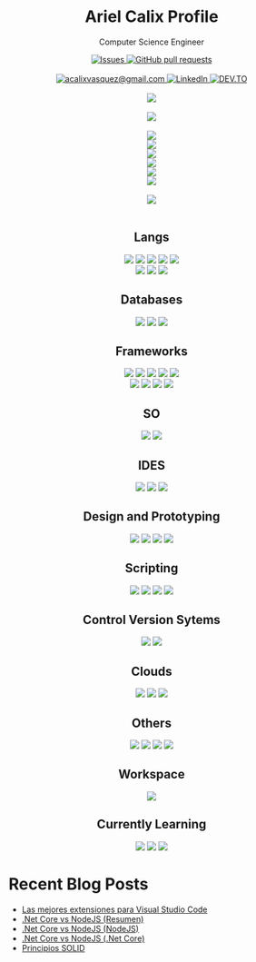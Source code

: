 <h1 align="center">Ariel Calix Profile</h1>
<p align="center">
<p align="center">Computer Science Engineer</p>
</p>
<p align="center">
  <a href="https://github.com/arielcalix/github-readme-stats/issues">
    <img alt="Issues" src="https://img.shields.io/github/issues/arielcalix/github-readme-stats?color=0088ff" />
  </a>
  <a href="https://github.com/anuraghazra/github-readme-stats/pulls">
    <img alt="GitHub pull requests"
      src="https://img.shields.io/github/issues-pr/arielcalix/github-readme-stats?color=0088ff" />
  </a>
  <br />
  <br />
  <a href="mailto:acalixvasquez@gmail.com">
    <img src="https://img.shields.io/badge/Gmail-D14836?style=for-the-badge&logo=gmail&logoColor=white"
      title="acalixvasquez@gmail.com" alt="acalixvasquez@gmail.com" />
  </a>
  <a href="https://www.linkedin.com/in/ariel-cálix">
    <img alt="LinkedIn"
      src="https://img.shields.io/badge/LinkedIn-0077B5?style=for-the-badge&logo=linkedin&logoColor=white" />
  </a>
  <a href="https://dev.to/arielcalix">
    <img alt="DEV.TO"
      src="https://img.shields.io/badge/dev.to-0A0A0A?style=for-the-badge&logo=devdotto&logoColor=white" />
  </a>
  </br></br>
  <a href="https://github.com/arielcalix/github-readme-stats">
    <img
      src="https://github-readme-stats.vercel.app/api?username=arielcalix&?count_private=true&show_icons=true&theme=dark" />
  </a>
  </br></br>
  <a href="https://github.com/arielcalix/github-readme-stats">
    <img src="https://github-readme-stats.vercel.app/api/top-langs/?username=arielcalix&layout=compact&theme=dark&show_owner=true" />
  </a>
  </br></br>
  <a href="https://github.com/arielcalix/Code.Extensions">
    <img src="https://github-readme-stats.vercel.app/api/pin/?username=arielcalix&repo=Code.Extensions&theme=dark&show_owner=true" />
  </a>
  </br>
  <a href="https://github.com/arielcalix/CurriculumsOnline">
    <img src="https://github-readme-stats.vercel.app/api/pin/?username=arielcalix&repo=api.elecciones2021&theme=dark" />
  </a>
  </br>
  <a href="https://github.com/arielcalix/api.elecciones2021">
    <img src="https://github-readme-stats.vercel.app/api/pin/?username=arielcalix&repo=elecciones2021&theme=dark" />
  </a>
  </br>
  <a href="https://github.com/arielcalix/CurriculumsOnline">
    <img src="https://github-readme-stats.vercel.app/api/pin/?username=arielcalix&repo=CurriculumsOnline&theme=dark" />
  </a>
  </br>
  <a href="https://github.com/ArielCalix/Agenda">
    <img src="https://github-readme-stats.vercel.app/api/pin/?username=arielcalix&repo=Agenda&theme=dark" />
  </a>
  </br>
  <a href="https://github.com/arielcalix/MentoresHNApp">
    <img src="https://github-readme-stats.vercel.app/api/pin/?username=arielcalix&repo=MentoresHNApp&theme=dark" />
  </a>
  </br></br>
  <a href="https://github.com/arielcalix/github-readme-stats">
    <img src="https://github-readme-streak-stats.herokuapp.com/?user=arielcalix&theme=dark" />
  </a>
  </br></br>
<h2 align="center">Langs</h2>
<p align="center">
  <img src="https://img.shields.io/badge/HTML5-E34F26?style=for-the-badge&logo=html5&logoColor=white" />
  <img src="https://img.shields.io/badge/CSS3-1572B6?style=for-the-badge&logo=css3&logoColor=dark" />
  <img src="https://img.shields.io/badge/JavaScript-323330?style=for-the-badge&logo=javascript&logoColor=F7DF1E" />
  <img src="https://img.shields.io/badge/TypeScript-007ACC?style=for-the-badge&logo=typescript&logoColor=white" />
  <img src="https://img.shields.io/badge/C%23-239120?style=for-the-badge&logo=c-sharp&logoColor=white" />
  </br>
  <img src="https://img.shields.io/badge/PLSQL-F80000?style=for-the-badge&logo=oracle&logoColor=black" />
  <img src="https://img.shields.io/badge/Python-FFD43B?style=for-the-badge&logo=python&logoColor=darkgreen" />
  <img src="https://img.shields.io/badge/Dart-0175C2?style=for-the-badge&logo=dart&logoColor=white" />
</p>
<h2 align="center">Databases</h2>
<p align="center">
  <img
    src="https://img.shields.io/badge/Microsoft_SQL_Server-CC2927?style=for-the-badge&logo=microsoft-sql-server&logoColor=white" />
  <img src="https://img.shields.io/badge/MongoDB-4EA94B?style=for-the-badge&logo=mongodb&logoColor=white" />
  <img src="https://img.shields.io/badge/MySQL-00000F?style=for-the-badge&logo=mysql&logoColor=white" />
</p>
<h2 align="center">Frameworks</h2>
<p align="center">
  <img src="https://img.shields.io/badge/.NET-512BD4?style=for-the-badge&logo=dotnet&logoColor=white" />
  <img src="https://img.shields.io/badge/Node.js-339933?style=for-the-badge&logo=nodedotjs&logoColor=white" />
  <img src="https://img.shields.io/badge/Jupyter-F37626.svg?&style=for-the-badge&logo=Jupyter&logoColor=white" />
  <img src="https://img.shields.io/badge/React-20232A?style=for-the-badge&logo=react&logoColor=61DAFB" />
  <img src="https://img.shields.io/badge/React_Router-CA4245?style=for-the-badge&logo=react-router&logoColor=white" />
  </br>
  <img src="https://img.shields.io/badge/Bootstrap-563D7C?style=for-the-badge&logo=bootstrap&logoColor=white" />
  <img src="https://img.shields.io/badge/Material--UI-0081CB?style=for-the-badge&logo=material-ui&logoColor=white" />
  <img src="https://img.shields.io/badge/Postman-FF6C37?style=for-the-badge&logo=Postman&logoColor=white" />
  <img src="https://img.shields.io/badge/Insomnia-5849be?style=for-the-badge&logo=Insomnia&logoColor=white" />
</p>
<h2 align="center">SO</h2>
<p align="center">
  <img src="https://img.shields.io/badge/Windows-0078D6?style=for-the-badge&logo=windows&logoColor=white" />
  <img src="https://img.shields.io/badge/Ubuntu-E95420?style=for-the-badge&logo=ubuntu&logoColor=white" />
</p>
<h2 align="center">IDES</h2>
<p align="center">
  <img
    src="https://img.shields.io/badge/Visual_Studio_Code-0078D4?style=for-the-badge&logo=visual%20studio%20code&logoColor=white" />
  <img
    src="https://img.shields.io/badge/Visual_Studio-5C2D91?style=for-the-badge&logo=visual%20studio&logoColor=white" />
  <img src="https://img.shields.io/badge/Codesandbox-000000?style=for-the-badge&logo=CodeSandbox&logoColor=white" />
</p>
<h2 align="center">Design and Prototyping</h2>
<p align="center">
  <img src="https://img.shields.io/badge/Adobe%20XD-470137?style=for-the-badge&logo=Adobe%20XD&logoColor=#FF61F6" />
  <img
    src="https://img.shields.io/badge/Adobe-Photoshop-31A8FF?style=for-the-badge&logo=Adobe-Photoshop&labelColor=0a446b&logoWidth=15" />
  <img
    src="https://img.shields.io/badge/Adobe%20Illustrator-FF9A00?style=for-the-badge&logo=adobe%20illustrator&logoColor=white" />
  <img src="https://img.shields.io/badge/gimp-5C5543?style=for-the-badge&logo=gimp&logoColor=white" />
</p>
<h2 align="center">Scripting</h2>
<p align="center">
  <img src="https://img.shields.io/badge/PowerShell-5391FE?style=for-the-badge&logo=PowerShell&logoColor=white" />
  <img
    src="https://img.shields.io/badge/windows%20terminal-4D4D4D?style=for-the-badge&logo=windows%20terminal&logoColor=white" />
  <img src="https://img.shields.io/badge/GNU%20Bash-4EAA25?style=for-the-badge&logo=GNU%20Bash&logoColor=white" />
  <img src="https://img.shields.io/badge/JWT-000000?style=for-the-badge&logo=JSON%20web%20tokens&logoColor=white" />
</p>
<h2 align="center">Control Version Sytems</h2>
<p align="center">
  <img src="https://img.shields.io/badge/Git-F05032?style=for-the-badge&logo=git&logoColor=white" />
  <img src="https://img.shields.io/badge/GitHub-100000?style=for-the-badge&logo=github&logoColor=white" />
</p>
<h2 align="center">Clouds</h2>
<p align="center">
  <img src="https://img.shields.io/badge/azure-%230072C6.svg?style=for-the-badge&logo=azure-devops&logoColor=white" />
  <img src="https://img.shields.io/badge/netlify-%23000000.svg?style=for-the-badge&logo=netlify&logoColor=#00C7B7" />
  <img
    src="https://img.shields.io/badge/GoogleCloud-%234285F4.svg?style=for-the-badge&logo=google-cloud&logoColor=white" />
</p>
<h2 align="center">Others</h2>
<p align="center">
  <img
    src="https://img.shields.io/badge/Microsoft_SharePoint-0078D4?style=for-the-badge&logo=microsoft-sharepoint&logoColor=white" />
  <img src="https://img.shields.io/badge/PowerBI-F2C811?style=for-the-badge&logo=Power%20BI&logoColor=white" />
  <img src="https://img.shields.io/badge/Google%20Drive-4285F4?style=for-the-badge&logo=googledrive&logoColor=white" />
  <img src="https://img.shields.io/badge/Notion-%23000000.svg?style=for-the-badge&logo=notion&logoColor=white" />
</p>
<h2 align="center">Workspace</h2>
<p align="center">
  <img src="https://img.shields.io/badge/dell-laptop-007DB8?style=for-the-badge&logo=dell&logoColor=white" />
</p>
<h2 align="center">Currently Learning</h2>
<p align="center">
  <img src="https://img.shields.io/badge/Flutter-02569B?style=for-the-badge&logo=flutter&logoColor=white" />
  <img src="https://img.shields.io/badge/Kali_Linux-557C94?style=for-the-badge&logo=kali-linux&logoColor=white" />
  <img
    src="https://img.shields.io/badge/react_native-%2320232a.svg?style=for-the-badge&logo=react&logoColor=%2361DAFB" />
</p>
</p>

# Recent Blog Posts
<!-- BLOG-POST-LIST:START -->
- [Las mejores extensiones para Visual Studio Code](https://dev.to/arielcalix/las-mejores-extensiones-para-visual-studio-code-2bab)
- [.Net Core vs NodeJS &lpar;Resumen&rpar;](https://dev.to/arielcalix/net-core-vs-nodejs-resumen-275h)
- [.Net Core vs NodeJS &lpar;NodeJS&rpar;](https://dev.to/arielcalix/net-core-vs-nodejs-3gn0)
- [.Net Core vs NodeJS &lpar;.Net Core&rpar;](https://dev.to/arielcalix/net-core-vs-nodejs-4c0b)
- [Principios SOLID](https://dev.to/arielcalix/principios-solid-3mh)
<!-- BLOG-POST-LIST:END -->
